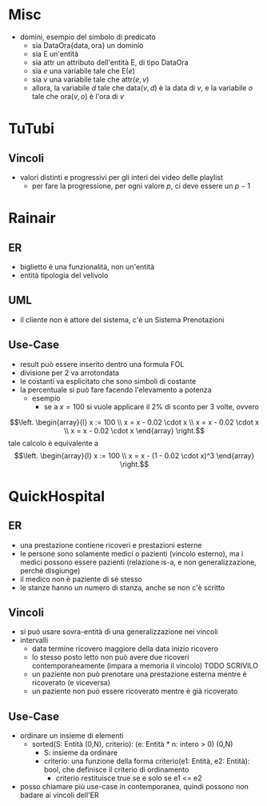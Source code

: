 # Misc

- domini, esempio del simbolo di predicato
    - sia $\mathrm{DataOra} \{ \mathrm{data}, \mathrm{ora} \}$ un dominio
    - sia $\mathrm E$ un'entità
    - sia $\mathrm{attr}$ un attributo dell'entità $\mathrm E$, di tipo $\mathrm{DataOra}$
    - sia $e$ una variabile tale che $\mathrm{E}(e)$
    - sia v una variabile tale che $\mathrm{attr}(e, v)$
    - allora, la variabile $d$ tale che $\mathrm{data}(v, d)$ è la data di $v$, e la variabile $o$ tale che $\mathrm{ora}(v, o)$ è l'ora di $v$ 

# TuTubi

## Vincoli

- valori distinti e progressivi per gli interi dei video delle playlist
    - per fare la progressione, per ogni valore $p$, ci deve essere un $p - 1$

# Rainair

## ER

- biglietto è una funzionalità, non un'entità
- entità tipologia del velivolo

## UML

- il cliente non è attore del sistema, c'è un Sistema Prenotazioni

## Use-Case

- result può essere inserito dentro una formula FOL
- divisione per 2 va arrotondata
- le costanti va esplicitato che sono simboli di costante
- la percentuale si può fare facendo l'elevamento a potenza
    - esempio
        - se a $x = 100$ si vuole applicare il $2\%$ di sconto per 3 volte, ovvero

$$\left. \begin{array}{l}
    x := 100 \\
    x = x - 0.02 \cdot x \\
    x = x - 0.02 \cdot x \\
    x = x - 0.02 \cdot x \end{array} \right.$$
            tale calcolo è equivalente a
$$\left. \begin{array}{l}
    x := 100 \\
    x = x - (1 - 0.02 \cdot x)^3 \end{array} \right.$$

# QuickHospital

## ER

- una prestazione contiene ricoveri e prestazioni esterne
- le persone sono solamente medici o pazienti (vincolo esterno), ma i medici possono essere pazienti (relazione is-a, e non generalizzazione, perché disgiunge)
- il medico non è paziente di sé stesso
- le stanze hanno un numero di stanza, anche se non c'è scritto

## Vincoli

- si può usare sovra-entità di una generalizzazione nei vincoli
- intervalli
    - data termine ricovero maggiore della data inizio ricovero
    - lo stesso posto letto non può avere due ricoveri contemporaneamente (impara a memoria il vincolo) TODO SCRIVILO
    - un paziente non può prenotare una prestazione esterna mentre è ricoverato (e viceversa)
    - un paziente non può essere ricoverato mentre è già ricoverato

## Use-Case

- ordinare un insieme di elementi
    - sorted(S: Entità (0,N), criterio): (e: Entità * n: intero > 0) (0,N)
        - S: insieme da ordinare
        - criterio: una funzione della forma criterio(e1: Entità, e2: Entità): bool, che definisce il criterio di ordinamento
            - criterio restituisce true se e solo se e1 <= e2
- posso chiamare più use-case in contemporanea, quindi possono non badare ai vincoli dell'ER


